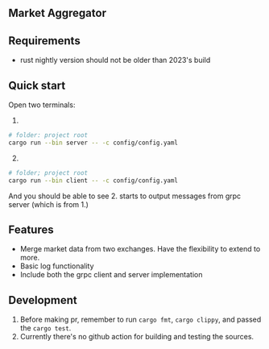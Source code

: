 Market Aggregator
-----------------

## Requirements

* rust nightly version should not be older than 2023's build

## Quick start

Open two terminals:

1.

```bash
# folder: project root
cargo run --bin server -- -c config/config.yaml
```

2.

```bash
# folder; project root
cargo run --bin client -- -c config/config.yaml
```

And you should be able to see 2. starts to output messages from grpc server (which is from 1.)

## Features
- Merge market data from two exchanges. Have the flexibility to extend to more.
- Basic log functionality
- Include both the grpc client and server implementation

## Development

1. Before making pr, remember to run `cargo fmt`, `cargo clippy`, and passed the `cargo test`.
2. Currently there's no github action for building and testing the sources.
